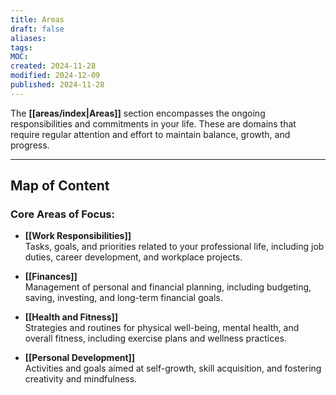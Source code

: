 ```yaml
---
title: Areas
draft: false
aliases: 
tags: 
MOC: 
created: 2024-11-28
modified: 2024-12-09
published: 2024-11-28
---
```

The **[[areas/index|Areas]]** section encompasses the ongoing responsibilities and commitments in your life. These are domains that require regular attention and effort to maintain balance, growth, and progress.

---
## Map of Content

### Core Areas of Focus:

- **[[Work Responsibilities]]**  
    Tasks, goals, and priorities related to your professional life, including job duties, career development, and workplace projects.
    
- **[[Finances]]**  
    Management of personal and financial planning, including budgeting, saving, investing, and long-term financial goals.
    
- **[[Health and Fitness]]**  
    Strategies and routines for physical well-being, mental health, and overall fitness, including exercise plans and wellness practices.
    
- **[[Personal Development]]**  
    Activities and goals aimed at self-growth, skill acquisition, and fostering creativity and mindfulness.
    